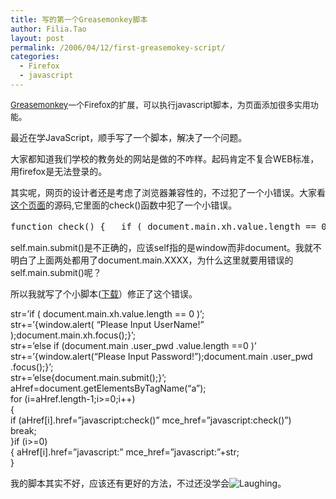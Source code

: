 ```yaml
---
title: 写的第一个Greasemonkey脚本
author: Filia.Tao
layout: post
permalink: /2006/04/12/first-greasemokey-script/
categories:
  - Firefox
  - javascript
---
```

<font size="-1"><font color="#000000"><a href="http://cn.iblog.com/greasemonkey.mozdev.org/">Greasemonkey</a></font>一个Firefox的扩展，可以执行javascript脚本，为页面添加很多实用功能。</font>

最近在学JavaScript，顺手写了一个脚本，解决了一个问题。

大家都知道我们学校的教务处的网站是做的不咋样。起码肯定不复合WEB标准，用firefox是无法登录的。

其实呢，网页的设计者还是考虑了浏览器兼容性的，不过犯了一个小错误。大家看[这个页面][1]的源码,它里面的check()函数中犯了一个小错误。

<div>
  <pre>function check() {  	if ( document.main.xh.value.length == 0 ) 	{ 	   window.alert( "请输入用户！" ) 	  document.main.xh.focus() 	 }  	else if (document.main .user_pwd .value.length ==0 ) 	 {          window.alert("请输入密码")           document.main .user_pwd .focus()      　}          　　else 	{   	  <font color="#ff0000"> self.main.submit();</font>     　}    }</pre>
</div>

self.main.submit()是不正确的，应该self指的是window而非document。我就不明白了上面两处都用了document.main.XXXX，为什么这里就要用错误的self.main.submit()呢？

所以我就写了个小脚本([下载][2]）修正了这个错误。

<div>
  str=&#8217;if ( document.main.xh.value.length == 0 )&#8217;;<br /> str+=&#8217;{window.alert( “Please Input UserName!” );document.main.xh.focus();}&#8217;;<br /> str+=&#8217;else if (document.main .user_pwd .value.length ==0 )&#8217;<br /> str+=&#8217;{window.alert(“Please Input Password!”);document.main .user_pwd .focus();}&#8217;;<br /> str+=&#8217;else{document.main.submit();}&#8217;;<br /> aHref=document.getElementsByTagName(“a”);<br /> for (i=aHref.length-1;i>=0;i++)<br /> {<br /> if (aHref[i].href=”javascript:check()” mce_href=”javascript:check()”)<br /> break;<br /> }if (i>=0)<br /> { aHref[i].href=”javascript:” mce_href=”javascript:”+str;<br /> }
</div>

我的脚本其实不好，应该还有更好的方法，不过还没学会<img border="0" alt="Laughing" src="http://cn.iblog.com/js/tinymce/jscripts/tiny_mce/plugins/emotions/images/smiley-laughing.gif" />。

 [1]: http://jwc.seu.edu.cn/admin/students/default.asp?topage=1&#038;mode=2
 [2]: http://whygudu.iblog.cn/resserver.php?blogId=6692&#038;resource=jwcSeu.user.js